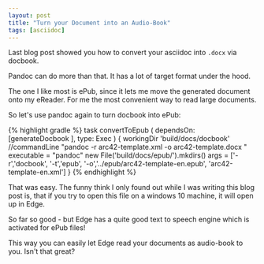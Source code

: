 ```yaml
---
layout: post
title: "Turn your Document into an Audio-Book"
tags: [asciidoc]
---
```


Last blog post showed you how to convert your asciidoc into `.docx` via docbook.

Pandoc can do more than that. 
It has a lot of target format under the hood.

The one I like most is ePub, since it lets me move the generated document onto my eReader. 
For me the most convenient way to read large documents.

So let's use pandoc again to turn docbook into ePub:

{% highlight gradle %}
task convertToEpub (
        dependsOn: [generateDocbook ],
        type: Exec
) {
    workingDir 'build/docs/docbook'
    //commandLine "pandoc -r arc42-template.xml -o arc42-template.docx "
    executable = "pandoc"
    new File('build/docs/epub/').mkdirs()
    args = ['-r','docbook',
            '-t','epub',
            '-o','../epub/arc42-template-en.epub',
            'arc42-template-en.xml']
}
{% endhighlight %}

That was easy. 
The funny think I only found out while I was writing this blog post is, that if you try to open this file on a windows 10 machine, it will open up in Edge.

So far so good - but Edge has a quite good text to speech engine which is activated for ePub files!

This way you can easily let Edge read your documents as audio-book to you. 
Isn't that great?
